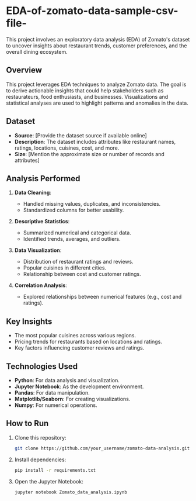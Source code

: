 # EDA-of-zomato-data-sample-csv-file-


This project involves an exploratory data analysis (EDA) of Zomato's dataset to uncover insights about restaurant trends, customer preferences, and the overall dining ecosystem.


## Overview
This project leverages EDA techniques to analyze Zomato data. The goal is to derive actionable insights that could help stakeholders such as restaurateurs, food enthusiasts, and businesses. Visualizations and statistical analyses are used to highlight patterns and anomalies in the data.

## Dataset
- **Source**: [Provide the dataset source if available online]
- **Description**: The dataset includes attributes like restaurant names, ratings, locations, cuisines, cost, and more.
- **Size**: [Mention the approximate size or number of records and attributes]

## Analysis Performed
1. **Data Cleaning**:
   - Handled missing values, duplicates, and inconsistencies.
   - Standardized columns for better usability.

2. **Descriptive Statistics**:
   - Summarized numerical and categorical data.
   - Identified trends, averages, and outliers.

3. **Data Visualization**:
   - Distribution of restaurant ratings and reviews.
   - Popular cuisines in different cities.
   - Relationship between cost and customer ratings.

4. **Correlation Analysis**:
   - Explored relationships between numerical features (e.g., cost and ratings).

## Key Insights
- The most popular cuisines across various regions.
- Pricing trends for restaurants based on locations and ratings.
- Key factors influencing customer reviews and ratings.

## Technologies Used
- **Python**: For data analysis and visualization.
- **Jupyter Notebook**: As the development environment.
- **Pandas**: For data manipulation.
- **Matplotlib/Seaborn**: For creating visualizations.
- **Numpy**: For numerical operations.

## How to Run
1. Clone this repository:
   ```bash
   git clone https://github.com/your_username/zomato-data-analysis.git
   ```
2. Install dependencies:
   ```bash
   pip install -r requirements.txt
   ```
3. Open the Jupyter Notebook:
   ```bash
   jupyter notebook Zomato_data_analysis.ipynb
   ```


